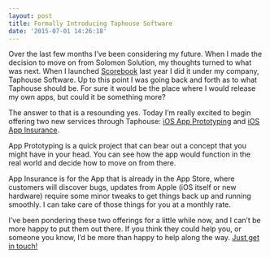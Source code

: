 ```yaml
---
layout: post
title: Formally Introducing Taphouse Software
date: '2015-07-01 14:26:18'
---
```


Over the last few months I’ve been considering my future. When I made the decision to move on from Solomon Solution, my thoughts turned to what was next. When I launched [Scorebook](http://taphouse.io/scorebook) last year I did it under my company, Taphouse Software. Up to this point I was going back and forth as to what Taphouse should be. For sure it would be the place where I would release my own apps, but could it be something more?

The answer to that is a resounding yes. Today I’m really excited to begin offering two new services through Taphouse: [iOS App Prototyping](http://taphouse.io/services/prototype) and [iOS App Insurance](http://taphouse.io/services/insurance).

App Prototyping is a quick project that can bear out a concept that you might have in your head. You can see how the app would function in the real world and decide how to move on from there.

App Insurance is for the App that is already in the App Store, where customers will discover bugs, updates from Apple (iOS itself or new hardware) require some minor tweaks to get things back up and running smoothly. I can take care of those things for you at a monthly rate.

I’ve been pondering these two offerings for a little while now, and I can’t be more happy to put them out there. If you think they could help you, or someone you know, I’d be more than happy to help along the way. [Just get in touch!](http://taphouse.io/contact)